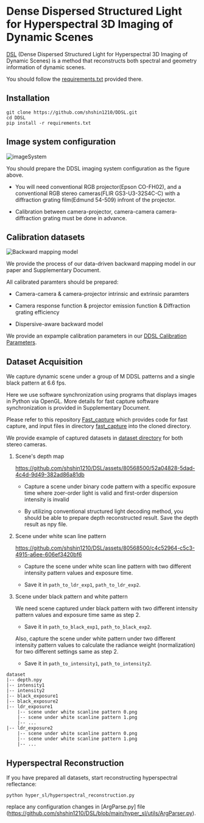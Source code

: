 # Dense Dispersed Structured Light for Hyperspectral 3D Imaging of Dynamic Scenes
[DSL](https://shshin1210.github.io/DSL/) (Dense Dispersed Structured Light for Hyperspectral 3D Imaging of Dynamic Scenes) is a method that reconstructs both spectral and geometry information of dynamic scenes.

You should follow the [requirements.txt](https://github.com/shshin1210/DDSL/blob/main/requirements.txt) provided there.

## Installation
```
git clone https://github.com/shshin1210/DDSL.git
cd DDSL
pip install -r requirements.txt
```

## Image system configuration
![imageSystem](https://github.com/user-attachments/assets/9f30ac98-d066-490a-906d-e2cfe842db83)

You should prepare the DDSL imaging system configuration as the figure above.

- You will need conventional RGB projector(Epson CO-FH02), and a conventional RGB stereo cameras(FLIR GS3-U3-32S4C-C) with a diffraction grating film(Edmund 54-509) infront of the projector.

- Calibration between camera-projector, camera-camera camera-diffraction grating must be done in advance.


## Calibration datasets

![Backward mapping model](https://github.com/user-attachments/assets/d3df4cbc-a403-4d23-9c97-0755652b2c1a)

We provide the process of our data-driven backward mapping model in our paper and Supplementary Document.

All calibrated paramters should be prepared:

- Camera-camera & camera-projector intrinsic and extrinsic paramters

- Camera response function & projector emission function & Diffraction grating efficiency

- Dispersive-aware backward model

We provide an expample calibration parameters in our [DDSL Calibration Parameters](https://drive.google.com/drive/folders/17pj5KUlZ_uX8pftq2ic9OumOyM24-VNF?usp=drive_link).


## Dataset Acquisition
We capture dynamic scene under a group of M DDSL patterns and a single black pattern at 6.6 fps.

Here we use software synchronization using programs that displays images in Python via OpenGL. More details for fast capture software synchronization is provided in Supplementary Document.

Please refer to this repository [Fast_capture](https://github.com/elerac/pyglimshow) which provides code for fast capture, and input files in directory [fast_capture](https://github.com/shshin1210/DDSL/tree/main/fast_capture) into the cloned directory.

We provide example of captured datasets in [dataset directory](https://github.com/shshin1210/DDSL/tree/main/dataset/data/realdata/20241114) for both stereo cameras.

1. Scene's depth map

   https://github.com/shshin1210/DSL/assets/80568500/52a04828-5dad-4c4d-9d49-382ad86a81db

   - Capture a scene under binary code pattern with a specific exposure time where zoer-order light is valid and first-order dispersion intensity is invalid

   - By utilizing conventional structured light decoding method, you should be able to prepare depth reconstructed result. Save the depth result as npy file.
      
2. Scene under white scan line pattern

   https://github.com/shshin1210/DSL/assets/80568500/c4c52964-c5c3-4915-a6ee-606ef3420bf6
   
   - Capture the scene under white scan line pattern with two different intensity pattern values and exposure time.
   
   - Save it in `path_to_ldr_exp1`, `path_to_ldr_exp2`.

4. Scene under black pattern and white pattern
   
   We need scene captured under black pattern with two different intensity pattern values and exposure time same as step 2.

   - Save it in `path_to_black_exp1`, `path_to_black_exp2`.
   
   Also, capture the scene under white pattern under two different intensity pattern values to calculate the radiance weight (normalization) for two different settings same as step 2.

   - Save it in `path_to_intensity1`, `path_to_intensity2`.

```
dataset
|-- depth.npy
|-- intensity1
|-- intensity2
|-- black_exposure1
|-- black_exposure2
|-- ldr_exposure1
    |-- scene under white scanline pattern 0.png
    |-- scene under white scanline pattern 1.png
    |-- ...
|-- ldr_exposure2
    |-- scene under white scanline pattern 0.png
    |-- scene under white scanline pattern 1.png
    |-- ...
```

## Hyperspectral Reconstruction
If you have prepared all datasets, start reconstructing hyperspectral reflectance:
```
python hyper_sl/hyperspectral_reconstruction.py
```

replace any configuration changes in [ArgParse.py] file (https://github.com/shshin1210/DSL/blob/main/hyper_sl/utils/ArgParser.py).

